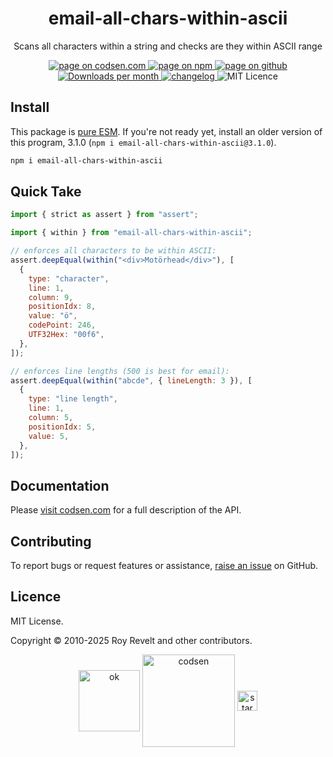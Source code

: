 <h1 align="center">email-all-chars-within-ascii</h1>

<p align="center">Scans all characters within a string and checks are they within ASCII range</p>

<p align="center">
  <a href="https://codsen.com/os/email-all-chars-within-ascii" rel="nofollow noreferrer noopener">
    <img src="https://img.shields.io/badge/-codsen-blue?style=flat-square" alt="page on codsen.com">
  </a>
  <a href="https://www.npmjs.com/package/email-all-chars-within-ascii" rel="nofollow noreferrer noopener">
    <img src="https://img.shields.io/badge/-npm-blue?style=flat-square" alt="page on npm">
  </a>
  <a href="https://github.com/codsen/codsen/tree/main/packages/email-all-chars-within-ascii" rel="nofollow noreferrer noopener">
    <img src="https://img.shields.io/badge/-github-blue?style=flat-square" alt="page on github">
  </a>
  <a href="https://npmcharts.com/compare/email-all-chars-within-ascii?interval=30" rel="nofollow noreferrer noopener" target="_blank">
    <img src="https://img.shields.io/npm/dm/email-all-chars-within-ascii.svg?style=flat-square" alt="Downloads per month">
  </a>
  <a href="https://codsen.com/os/email-all-chars-within-ascii/changelog" rel="nofollow noreferrer noopener">
    <img src="https://img.shields.io/badge/changelog-here-brightgreen?style=flat-square" alt="changelog">
  </a>
  <img src="https://img.shields.io/badge/licence-MIT-brightgreen.svg?style=flat-square" alt="MIT Licence">
</p>

## Install

This package is [pure ESM](https://gist.github.com/sindresorhus/a39789f98801d908bbc7ff3ecc99d99c). If you're not ready yet, install an older version of this program, 3.1.0 (`npm i email-all-chars-within-ascii@3.1.0`).

```bash
npm i email-all-chars-within-ascii
```

## Quick Take

```js
import { strict as assert } from "assert";

import { within } from "email-all-chars-within-ascii";

// enforces all characters to be within ASCII:
assert.deepEqual(within("<div>Motörhead</div>"), [
  {
    type: "character",
    line: 1,
    column: 9,
    positionIdx: 8,
    value: "ö",
    codePoint: 246,
    UTF32Hex: "00f6",
  },
]);

// enforces line lengths (500 is best for email):
assert.deepEqual(within("abcde", { lineLength: 3 }), [
  {
    type: "line length",
    line: 1,
    column: 5,
    positionIdx: 5,
    value: 5,
  },
]);
```

## Documentation

Please [visit codsen.com](https://codsen.com/os/email-all-chars-within-ascii/) for a full description of the API.

## Contributing

To report bugs or request features or assistance, [raise an issue](https://github.com/codsen/codsen/issues/new/choose) on GitHub.

## Licence

MIT License.

Copyright © 2010-2025 Roy Revelt and other contributors.

<p align="center"><img src="https://codsen.com/images/png-codsen-ok.png" width="98" alt="ok" align="center"> <img src="https://codsen.com/images/png-codsen-1.png" width="148" alt="codsen" align="center"> <img src="https://codsen.com/images/png-codsen-star-small.png" width="32" alt="star" align="center"></p>
